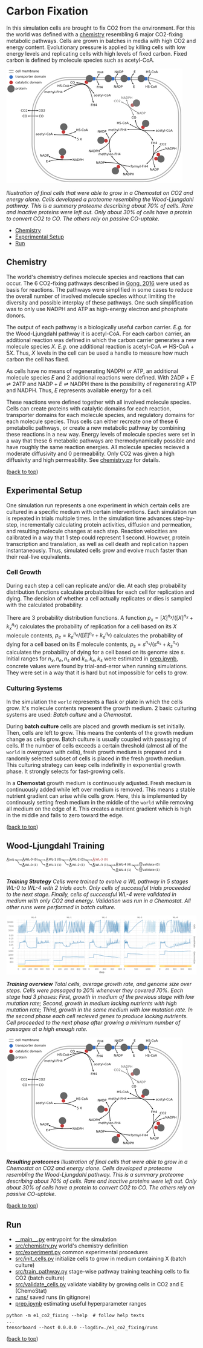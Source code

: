 # Carbon Fixation

In this simulation cells are brought to fix CO2 from the environment.
For this the world was defined with a [chemistry](#chemistry) resembling 6 major CO2-fixing metabolic pathways.
Cells are grown in batches in media with high CO2 and energy content.
Evolutionary pressure is applied by killing cells with low energy levels
and replicating cells with high levels of fixed carbon.
Fixed carbon is defined by molecule species such as acetyl-CoA.

![result cell](./img/WL-training-result-cell.png)

_Illustration of final cells that were able to grow in a Chemostat on CO2 and energy alone. Cells developed a proteome resembling the Wood-Ljungdahl pathway. This is a summary proteome describing about 70% of cells. Rare and inactive proteins were left out. Only about 30% of cells have a protein to convert CO2 to CO. The others rely on passive CO-uptake._

- [Chemistry](#chemistry)
- [Experimental Setup](#experimental-setup)
- [Run](#run)


## Chemistry

The world's chemistry defines molecule species and reactions that can occur.
The 6 CO2-fixing pathways described in [Gong, 2016](https://link.springer.com/article/10.1007/s11427-016-0304-2)
were used as basis for reactions.
The pathways were simplified in some cases to reduce the overall number of involved molecule species
without limiting the diversity and possible interplay of these pathways.
One such simplification was to only use NADPH and ATP as high-energy electron and phosphate donors.

The output of each pathway is a biologically useful carbon carrier.
_E.g._ for the Wood-Ljungdahl pathway it is acetyl-CoA.
For each carbon carrier, an additional reaction was defined in which the carbon carrier
generates a new molecule species $X$.
_E.g._ one additional reaction is $\text{acetyl-CoA} \rightleftharpoons \text{HS-CoA} + 5 X$.
Thus, $X$ levels in the cell can be used a handle to measure how much carbon the cell has fixed.

As cells have no means of regenerating NADPH or ATP, an additional molecule species $E$ and 2 additional reactions were defined.
With $2 \text{ADP} + E \rightleftharpoons 2 \text{ATP}$ and $\text{NADP} + E \rightleftharpoons \text{NADPH}$
there is the possibility of regenerating ATP and NADPH.
Thus, $E$ represents available energy for a cell.

These reactions were defined together with all involved molecule species.
Cells can create proteins with catalytic domains for each reaction,
transporter domains for each molecule species, and regulatory domains for each molecule species.
Thus cells can either recreate one of these 6 pmetabolic pathways, or
create a new metabolic pathway by combining these reactions in a new way.
Energy levels of molecule species were set in a way that these 6 metabolic pathways
are thermodynamically possible and have roughly the same reaction energies.
All molecule species recieved a moderate diffusivity and 0 permeability.
Only CO2 was given a high diffusivity and high permeability.
See [chemistry.py](./chemistry.py) for details.

([back to top](#carbon-fixation))

## Experimental Setup

One simulation run represents a one experiment in which certain cells are cultured
in a specific medium with certain interventions.
Each simulation run is repeated in trials multiple times.
In the simulation time advances step-by-step, incrementally calculating protein activities,
diffusion and permeation, and resulting molecule changes at each step.
Reaction velocities are calibrated in a way that 1 step could represent 1 second.
However, protein transcription and translation, as well as cell death and replication
happen instantaneously.
Thus, simulated cells grow and evolve much faster than their real-live equivalents.

### Cell Growth

During each step a cell can replicate and/or die.
At each step probability distribution functions
calculate probabilities for each cell for replication and dying.
The decision of whether a cell actually replicates or dies is sampled
with the calculated probability.

There are 3 probability distribution functions.
A function $p_x = [X]^{n_x} / ([X]^{n_x} + k_x^{n_x})$ calculates the probability
of replication for a cell based on its $X$ molecule contents,
$p_e = k_e^{n_e} / ([E]^{n_e} + k_e^{n_e})$ calculates the probability of dying
for a cell based on its $E$ molecule contents,
$p_s = s^{n_s} / (s^{n_s} + k_s^{n_s})$ calculates the probability of dying
for a cell based on its genome size $s$.
Initial ranges for $n_x, n_e, n_s$ and $k_x, k_e, k_s$ were estimated in [prep.ipynb](./ipynb),
concrete values were found by trial-and-error when running simulations.
They were set in a way that it is hard but not impossible for cells to grow.

### Culturing Systems

In the simulation the `world` represents a flask or plate in which the cells grow.
It's molecule contents represent the growth medium.
2 basic culturing systems are used: _Batch culture_ and a _Chemostat_.

During **batch culture** cells are placed and growth medium is set initially.
Then, cells are left to grow.
This means the contents of the growth medium change as cells grow.
Batch culture is usually coupled with passaging of cells.
If the number of cells exceeds a certain threshold (almost all of the `world` is overgrown with cells),
fresh growth medium is prepared and a randomly selected subset of cells is placed
in the fresh growth medium.
This culturing strategy can keep cells indefinitly in exponential growth phase.
It strongly selects for fast-growing cells.

In a **Chemostat** growth medium is continuously adjusted.
Fresh medium is continuously added while left over medium is removed.
This means a stable nutrient gradient can arise while cells grow.
Here, this is implemented by continously setting fresh medium in the middle of the `world`
while removing all medium on the edge of it.
This creates a nutrient gradient which is high in the middle and falls to zero toward the edge.

([back to top](#carbon-fixation))

## Wood-Ljungdahl Training

![WL-training-strategy](./img/WL-training-strategy.png)

_**Training Strategy** Cells were trained to evolve a WL pathway in 5 stages WL-0 to WL-4 with 2 trials each. Only cells of successful trials proceeded to the next stage. Finally, cells of successful WL-4 were validated in medium with only CO2 and energy. Validation was run in a Chemostat. All other runs were performed in batch culture._

![WL-training-runs](./img/WL-training-runs.png)

_**Training overview** Total cells, average growth rate, and genome size over steps. Cells were passaged to 20% whenever they covered 70%. Each stage had 3 phases: First, growth in medium of the previous stage with low mutation rate; Second, growth in medium lacking nutrients with high mutation rate; Third, growth in the same medium with low mutation rate. In the second phase each cell recieved genes to produce lacking nutrients. Cell proceeded to the next phase after growing a minimum number of passages at a high enough rate._

![result cell](./img/WL-training-result-cell.png)

_**Resulting proteomes** Illustration of final cells that were able to grow in a Chemostat on CO2 and energy alone. Cells developed a proteome resembling the Wood-Ljungdahl pathway. This is a summary proteome describing about 70% of cells. Rare and inactive proteins were left out. Only about 30% of cells have a protein to convert CO2 to CO. The others rely on passive CO-uptake._

([back to top](#carbon-fixation))

## Run

- [\_\_main\_\_.py](./__main__.py) entrypoint for the simulation
- [src/chemistry.py](./src/chemistry.py) world's chemistry definition
- [src/experiment.py](./src/experiment.py) common experimental procedures
- [src/init_cells.py](./src/init_cells.py) initialize cells to grow in medium containing X (batch culture)
- [src/train_pathway.py](./src/train_pathway.py) stage-wise pathway training teaching cells to fix CO2 (batch culture)
- [src/validate_cells.py](./src/validate_cells.py) validate viability by growing cells in CO2 and E (ChemoStat)
- [runs/](./runs/) saved runs (in gitignore)
- [prep.ipynb](./prep.ipynb) estimating useful hyperparameter ranges

```
python -m e1_co2_fixing --help  # follow help texts
...
tensorboard --host 0.0.0.0 --logdir=./e1_co2_fixing/runs
```

([back to top](#carbon-fixation))
